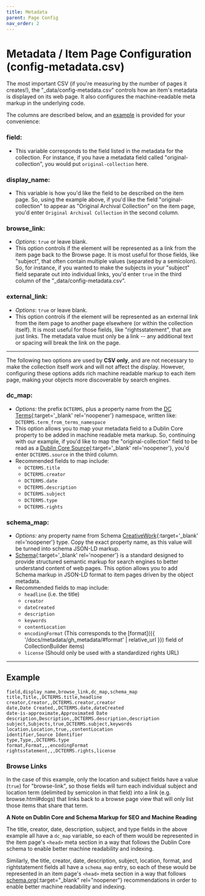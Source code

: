 ```yaml
---
title: Metadata
parent: Page Config
nav_order: 2
---
```


# Metadata / Item Page Configuration (config-metadata.csv)

The most important CSV (if you're measuring by the number of pages it creates!), the "_data/config-metadata.csv" controls how an item's metadata is displayed on its web page. 
It also configures the machine-readable meta markup in the underlying code. 

The columns are described below, and an [example](#example) is provided for your convenience: 

### field: 
- This variable corresponds to the field listed in the metadata for the collection. For instance, if you have a metadata field called "original-collection", you would put `original-collection` here. 

### display_name: 
- This variable is how you'd like the field to be described on the item page. So, using the example above, if you'd like the field "original-collection" to appear as "Original Archival Collection" on the item page, you'd enter `Original Archival Collection` in the second column.

### browse_link: 
- *Options*: `true` or leave blank. 
- This option controls if the element will be represented as a link from the item page back to the Browse page. It is most useful for those fields, like "subject", that often contain multiple values (separated by a semicolon). So, for instance, if you wanted to make the subjects in your "subject" field separate out into individual links, you'd enter `true` in the third column of the "_data/config-metadata.csv".

### external_link: 
- *Options*: `true` or leave blank. 
- This option controls if the element will be represented as an external link from the item page to another page elsewhere (or within the collection itself). It is most useful for those fields, like "rightsstatement", that are just links. The metadata value must only be a link -- any additional text or spacing will break the link on the page. 


------

The following two options are used by **CSV only**, and are not necessary to make the collection itself work and will not affect the display.
However, configuring these options adds rich machine readable markup to each item page, making your objects more discoverable by search engines.

### dc_map: 
- *Options:* the prefix `DCTERMS`, plus a property name from the [DC Terms](https://www.dublincore.org/specifications/dublin-core/dcmi-terms/){:target='_blank' rel='noopener'} namespace, written like: `DCTERMS.term_from_terms_namespace`
- This option allows you to map your metadata field to a Dublin Core property to be added in machine readable meta markup. So, continuing with our example, if you'd like to map the "original-collection" field to be read as a [Dublin Core Source](https://www.dublincore.org/specifications/dublin-core/dcmi-terms/#http://purl.org/dc/terms/source){:target='_blank' rel='noopener'}, you'd enter `DCTERMS.source` in the third column.
- Recommended fields to map include: 
    - `DCTERMS.title`
    - `DCTERMS.creator`
    - `DCTERMS.date`
    - `DCTERMS.description`
    - `DCTERMS.subject`
    - `DCTERMS.type`
    - `DCTERMS.rights`

### schema_map:
- *Options:* any property name from Schema [CreativeWork](https://schema.org/CreativeWork){:target='_blank' rel='noopener'} type. Copy the exact property name, as this value will be turned into schema JSON-LD markup. 
- [Schema](https://schema.org/){:target='_blank' rel='noopener'} is a standard designed to provide structured semantic markup for search engines to better understand content of web pages. This option allows you to add Schema markup in JSON-LD format to item pages driven by the object metadata.  
- Recommended fields to map include:
    - `headline` (i.e. the title)
    - `creator`
    - `dateCreated`
    - `description`
    - `keywords`
    - `contentLocation`
    - `encodingFormat` (This corresponds to the [format]({{ '/docs/metadata/gh_metadata/#format' | relative_url }}) field of CollectionBuilder items)
    - `license` (Should only be used with a standardized rights URL)

------

## Example 

```
field,display_name,browse_link,dc_map,schema_map
title,Title,,DCTERMS.title,headline
creator,Creator,,DCTERMS.creator,creator
date,Date Created,,DCTERMS.date,dateCreated
date-is-approximate,Approximated Date
description,Description,,DCTERMS.description,description
subject,Subjects,true,DCTERMS.subject,keywords
location,Location,true,,contentLocation
identifier,Source Identifier
type,Type,,DCTERMS.type
format,Format,,,encodingFormat
rightsstatement,,,DCTERMS.rights,license
```

### Browse Links 

In the case of this example, only the location and subject fields have a value (`true`) for "browse-link", so those fields will turn each individual subject and location term (delimited by semicolon in that field) into a link (e.g. browse.html#dogs) that links back to a browse page view that will only list those items that share that term. 

<div class="alert alert-green" markdown="1">

**A Note on Dublin Core and Schema Markup for SEO and Machine Reading**

The title, creator, date, description, subject, and type fields in the above example all have a `dc_map` variable, so each of them would be represented in the item page's `<head>` meta section in a way that follows the Dublin Core schema to enable better machine readability and indexing.

Similarly, the title, creator, date, description, subject, location, format, and rightstatement fields all have a `schema_map` entry, so each of these would be represented in an item page's `<head>` meta section in a way that follows [schema.org](https://schema.org/){:target="_blank" rel="noopener"} recommendations in order to enable better machine readability and indexing.

</div>
